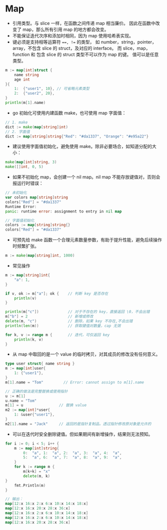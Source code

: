 
Map
=========

- 引用类型。与 slice 一样，在函数之间传递 map 相当廉价。
因此在函数中改变了 map，那么所有引用 map 的地方都会改变。
- 不能保证迭代次序和添加时相同，因为 map 使用哈希表实现。
- 键必须是支持相等运算符 `==, !=` 的类型，
如 number，string，pointer，array，不包含 slice 的 struct，及对应的 interface。
而 slice，map，function 和 包含 slice 的 struct 类型不可以作为 map 的键。
值可以是任意类型。

```go
m := map[int]struct {
    name string
    age int
}{
    1:  {"user1", 10}, // 可省略元素类型
    2:  {"user2", 20},
}
println(m[1].name)
```

- go 初始化可使用内建函数 make，也可使用 map 字面值：

```go
// 1. make
dict := make(map[string]int)
// 2. 字面值
dict := map[string]string{"Red": "#da1337", "Orange": "#e95a22"}
```

- 建议使用字面值初始化，避免使用 make。除非必要场合，如知道分配的大小：

```go
make(map[int]string, 3)
make([]int, 0, 5)
```

- 如果不初始化 map，会创建一个 nil map。nil map 不能存放键值对，否则会报运行时错误：

```go
// 未初始化
var colors map[string]string
colors["Red"] = "#da1337"
Runtime Error:
panic: runtime error: assignment to entry in nil map

// 字面值初始化
colors := map[string]string{}
colors["Red"] = "#da1337"
```

- 可预先给 make 函数一个合理元素数量参数，有助于提升性能，避免后续操作时频繁扩张。

```go
m := make(map[string]int, 1000)
```

- 常见操作

```go
m := map[string]int{
    "a": 1,
}

if v, ok := m["a"]; ok {    // 判断 key 是否存在
    println(v)
}

println(m["c"])             // 对于不存在的 key，直接返回 \0，不会出错
m["b"] = 2                  // 新增或修改
delete(m, "c")              // 删除，如果 key 不存在,不会出错
println(len(m))             // 获取键值对数量，cap 无效

for k, v := range m {       // 迭代，可仅返回 key
    println(k, v)
}
```

- 从 map 中取回的是一个 value 的临时拷贝，对其成员的修改没有任何意义。

```go
type user struct{ name string }
m := map[int]user{
    1: {"user1"},
}
m[1].name = "Tom"         // Error: cannot assign to m[1].name

// 正确的做法是完整替换或使用指针
u := m[1]
u.name = "Tom"
m[1] = u                // 替换 value
m2 := map[int]*user{
    1: &user{"user1"},
}
m2[1].name = "Jack"     // 返回的是指针复制品。透过指针修改原对象是允许的
```

- 可以在迭代时安全删除键值。但如果期间有新增操作，结果则无法预知。

```go
for i := 0; i < 5; i++ {
    m := map[int]string{
        0:  "a", 1:  "a", 2:  "a", 3:  "a", 4:  "a",
        5:  "a", 6:  "a", 7:  "a", 8:  "a", 9:  "a",
    }
    for k := range m {
        m[k+k] = "x"
        delete(m, k)
}
    fmt.Println(m)
}

// 输出：
map[12:x 16:x 2:x 6:x 10:x 14:x 18:x]
map[12:x 16:x 20:x 28:x 36:x]
map[12:x 16:x 2:x 6:x 10:x 14:x 18:x]
map[12:x 16:x 2:x 6:x 10:x 14:x 18:x]
map[12:x 16:x 20:x 28:x 36:x]
```
